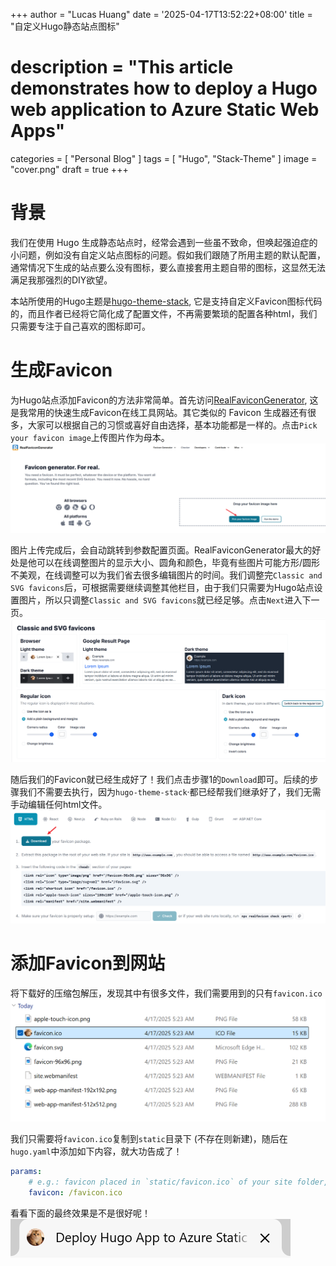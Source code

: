 +++
author = "Lucas Huang"
date = '2025-04-17T13:52:22+08:00'
title = "自定义Hugo静态站点图标"
# description = "This article demonstrates how to deploy a Hugo web application to Azure Static Web Apps"
categories = [
    "Personal Blog"
]
tags = [
    "Hugo",
    "Stack-Theme"
]
image = "cover.png"
draft = true
+++

# 背景
我们在使用 Hugo 生成静态站点时，经常会遇到一些虽不致命，但唤起强迫症的小问题，例如没有自定义站点图标的问题。假如我们跟随了所用主题的默认配置，通常情况下生成的站点要么没有图标，要么直接套用主题自带的图标，这显然无法满足我那强烈的DIY欲望。

本站所使用的Hugo主题是[hugo-theme-stack](https://github.com/CaiJimmy/hugo-theme-stack), 它是支持自定义Favicon图标代码的，而且作者已经将它简化成了配置文件，不再需要繁琐的配置各种html，我们只需要专注于自己喜欢的图标即可。

# 生成Favicon
为Hugo站点添加Favicon的方法非常简单。首先访问[RealFaviconGenerator](https://realfavicongenerator.net/), 这是我常用的快速生成Favicon在线工具网站。其它类似的 Favicon 生成器还有很多，大家可以根据自己的习惯或喜好自由选择，基本功能都是一样的。点击`Pick your favicon image`上传图片作为母本。
![Pick your favicon image](Pick-your-favicon-image.png)

图片上传完成后，会自动跳转到参数配置页面。RealFaviconGenerator最大的好处是他可以在线调整图片的显示大小、圆角和颜色，毕竟有些图片可能方形/圆形不美观，在线调整可以为我们省去很多编辑图片的时间。我们调整完`Classic and SVG favicons`后，可根据需要继续调整其他栏目，由于我们只需要为Hugo站点设置图片，所以只调整`Classic and SVG favicons`就已经足够。点击`Next`进入下一页。
![Classic and SVG favicons](Classic-and-SVG-favicons.png)

随后我们的Favicon就已经生成好了！我们点击步骤1的`Download`即可。后续的步骤我们不需要去执行，因为`hugo-theme-stack`·都已经帮我们继承好了，我们无需手动编辑任何html文件。
![Download your favicon package.](Download-your-favicon-package.png)

# 添加Favicon到网站
将下载好的压缩包解压，发现其中有很多文件，我们需要用到的只有`favicon.ico`
![unzip favicon.zip](unzip-favicon.zip.png)

我们只需要将`favicon.ico`复制到`static`目录下 (不存在则新建)，随后在`hugo.yaml`中添加如下内容，就大功告成了！
```yml
params:
    # e.g.: favicon placed in `static/favicon.ico` of your site folder, then set this field to `/favicon.ico` (`/` is necessary)
    favicon: /favicon.ico
```

看看下面的最终效果是不是很好呢！
![alt text](image.png)


